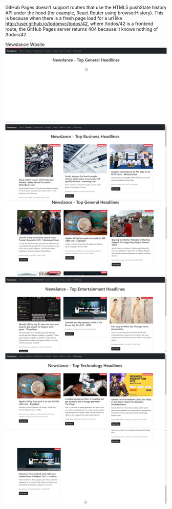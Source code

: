 GitHub Pages doesn’t support routers that use the HTML5 pushState history API under the hood (for example, React Router using browserHistory). This is because when there is a fresh page load for a url like http://user.github.io/todomvc/todos/42, where /todos/42 is a frontend route, the GitHub Pages server returns 404 because it knows nothing of /todos/42. 

Newslance Wbsite 
![alt text](https://github.com/rehmange/newslance/blob/main/1.png?raw=true)
![alt text](https://github.com/rehmange/newslance/blob/main/2.png?raw=true)
![alt text](https://github.com/rehmange/newslance/blob/main/3.png?raw=true)
![alt text](https://github.com/rehmange/newslance/blob/main/4.png?raw=true)
![alt text](https://github.com/rehmange/newslance/blob/main/5.png?raw=true)
![alt text](https://github.com/rehmange/newslance/blob/main/6.png?raw=true)

